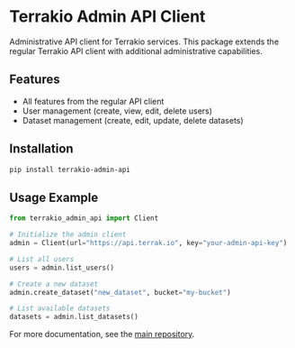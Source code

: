 # Terrakio Admin API Client

Administrative API client for Terrakio services. This package extends the regular Terrakio API client with additional administrative capabilities.

## Features

- All features from the regular API client
- User management (create, view, edit, delete users)
- Dataset management (create, edit, update, delete datasets)

## Installation

```bash
pip install terrakio-admin-api
```

## Usage Example

```python
from terrakio_admin_api import Client

# Initialize the admin client
admin = Client(url="https://api.terrak.io", key="your-admin-api-key")

# List all users
users = admin.list_users()

# Create a new dataset
admin.create_dataset("new_dataset", bucket="my-bucket")

# List available datasets
datasets = admin.list_datasets()
```

For more documentation, see the [main repository](https://github.com/HaizeaAnalytics/terrakio-python-api). 